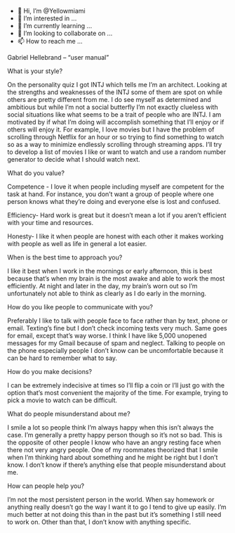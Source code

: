 - 👋 Hi, I’m @Yellowmiami
- 👀 I’m interested in ...
- 🌱 I’m currently learning ...
- 💞️ I’m looking to collaborate on ...
- 📫 How to reach me ...

<!---
Yellowmiami/Yellowmiami is a ✨ special ✨ repository because its `README.md` (this file) appears on your GitHub profile.
You can click the Preview link to take a look at your changes.
--->
Gabriel Hellebrand – “user manual”

What is your style?

On the personality quiz I got INTJ which tells me I’m an architect. Looking at the strengths and weaknesses of the INTJ some of them are spot on while others are 
pretty different from me. I do see myself as determined and ambitious but while I’m not a social butterfly I’m not exactly clueless with social situations 
like what seems to be a trait of people who are INTJ. 
I am motivated by if what I’m doing will accomplish something that I’ll enjoy or if others will enjoy it. For example, I love movies but I have the problem of scrolling 
through Netflix for an hour or so trying to find something to watch so as a way to minimize endlessly scrolling through streaming apps. I’ll try to develop a list of 
movies I like or want to watch and use a random number generator to decide what I should watch next.

What do you value?

Competence - I love it when people including myself are competent for the task at hand. For instance, you don’t want a group of people where one person knows what 
they’re doing and everyone else is lost and confused.

Efficiency- Hard work is great but it doesn’t mean a lot if you aren’t efficient with your time and resources.

Honesty- I like it when people are honest with each other it makes working with people as well as life in general a lot easier.

When is the best time to approach you?

I like it best when I work in the mornings or early afternoon, this is best because that’s when my brain is the most awake and able to work the most efficiently. 
At night and later in the day, my brain’s worn out so I’m unfortunately not able to think as clearly as I do early in the morning. 

How do you like people to communicate with you?

Preferably I like to talk with people face to face rather than by text, phone or email. Texting’s fine but I don’t check incoming texts very much. Same goes for 
email, except that’s way worse. I think I have like 5,000 unopened messages for my Gmail because of spam and neglect. Talking to people on the phone especially 
people I don’t know can be uncomfortable because it can be hard to remember what to say. 

How do you make decisions?

I can be extremely indecisive at times so I’ll flip a coin or I’ll just go with the option that’s most convenient the majority of the time. 
For example, trying to pick a movie to watch can be difficult.

What do people misunderstand about me?

I smile a lot so people think I’m always happy when this isn’t always the case. I’m generally a pretty happy person though so it’s not so bad. 
This is the opposite of other people I know who have an angry resting face when there not very angry people. One of my roommates theorized that I smile when 
I’m thinking hard about something and he might be right but I don’t know. I don’t know if there’s anything else that people misunderstand about me.

How can people help you?

I’m not the most persistent person in the world. When say homework or anything really doesn’t go the way I want it to go I tend to give up easily. 
I’m much better at not doing this than in the past but it’s something I still need to work on. Other than that, I don’t know with anything specific.     
